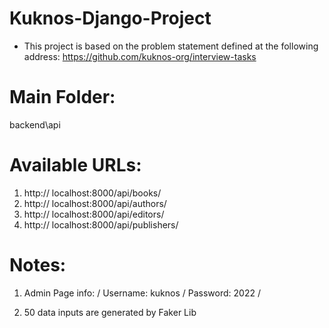 # Kuknos-Django-Project

- This project is based on the problem statement defined at the following address:
https://github.com/kuknos-org/interview-tasks

# Main Folder:
backend\api

# Available URLs:
1. http:// localhost:8000/api/books/
2. http:// localhost:8000/api/authors/
3. http:// localhost:8000/api/editors/
4. http:// localhost:8000/api/publishers/

# Notes:

1. Admin Page info: / Username: kuknos / Password: 2022 /

2. 50 data inputs are generated by Faker Lib

